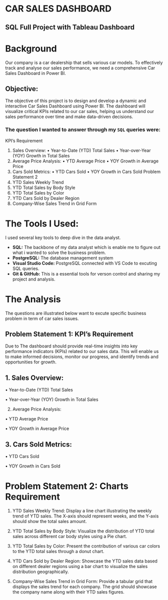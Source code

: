 # CAR SALES DASHBOARD
## SQL Full Project with Tableau Dashboard
# Background
Our company is a car dealership that sells various car models. To effectively track and analyse our sales performance, we need a comprehensive Car Sales Dashboard in Power BI. 
 ## Objective: 
 The objective of this project is to design and develop a dynamic and interactive Car Sales Dashboard using Power BI. The dashboard will visualize critical KPIs related to our car sales, helping us understand our sales performance over time and make data-driven decisions.
 ### The question I wanted to answer through my `SQL` queries were:
KPI’s Requirement
1.	Sales Overview:
•	Year-to-Date (YTD) Total Sales
•	Year-over-Year (YOY) Growth in Total Sales
2.	Average Price Analysis:
•	YTD Average Price
•	YOY Growth in Average Price
3.	Cars Sold Metrics:
•	YTD Cars Sold
•	YOY Growth in Cars Sold
Problem Statement 2
1.	YTD Sales Weekly Trend
2.	YTD Total Sales by Body Style
3.	YTD Total Sales by Color
4.	YTD Cars Sold by Dealer Region
5.	Company-Wise Sales Trend in Grid Form

# The Tools I Used:
I used several key tools to deep dive in the data analyst. 
- **SQL:** The backbone of my data analyst which is enable me to figure out what i wanted to solve the business problem.
- **PostgreSQL:** The database management system
- **Visual Studio Code:** PostgreSQL connected with VS Code to excuting SQL queries.
- **Git & GitHub:** This is a essential tools for verson control and sharing my project and analysis. 


# The Analysis

The questions are illustrated below want to excute specific business problem in term of car sales issues. 

## Problem Statement 1: KPI’s Requirement

Due to The dashboard should provide real-time insights into key performance indicators (KPIs) related to our sales data. This will enable us to make informed decisions, monitor our progress, and identify trends and opportunities for growth.
## 1.	Sales Overview:


•	Year-to-Date (YTD) Total Sales



•	Year-over-Year (YOY) Growth in Total Sales



2.	Average Price Analysis:


•	YTD Average Price



•	YOY Growth in Average Price



## 3.	Cars Sold Metrics:
•	YTD Cars Sold


•	YOY Growth in Cars Sold





# Problem Statement 2: Charts Requirement

1.	YTD Sales Weekly Trend: Display a line chart illustrating the weekly trend of YTD sales. The X-axis should represent weeks, and the Y-axis should show the total sales amount.



2.	YTD Total Sales by Body Style: Visualize the distribution of YTD total sales across different car body styles using a Pie chart.


3.	YTD Total Sales by Color: Present the contribution of various car colors to the YTD total sales through a donut chart.




4.	YTD Cars Sold by Dealer Region: Showcase the YTD sales data based on different dealer regions using a bar chart to visualize the sales distribution geographically.



5.	Company-Wise Sales Trend in Grid Form: Provide a tabular grid that displays the sales trend for each company. The grid should showcase the company name along with their YTD sales figures.

